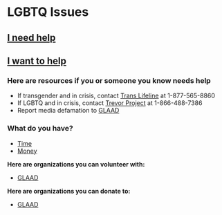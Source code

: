 # LGBTQ Issues

## [I need help](#need_help)

## [I want to help](#want_to_help)

### <a name="need_help"></a>Here are resources if you or someone you know needs help

* If transgender and in crisis, contact [Trans Lifeline](https://www.translifeline.org/) at 1-877-565-8860 
* If LGBTQ and in crisis, contact [Trevor Project](http://www.thetrevorproject.org/) at 1-866-488-7386 
* Report media defamation to [GLAAD](http://www.glaad.org/form/report-media-defamation)

### <a name="want_to_help"></a>What do you have?

* [Time](#give_time)
* [Money](#give_money)

**<a name="give_time"></a> Here are organizations you can volunteer with:**

* [GLAAD](http://www.glaad.org/getinvolved/volunteer/)

**<a name="give_money"></a> Here are organizations you can donate to:**

* [GLAAD](http://www.glaad.org/)
